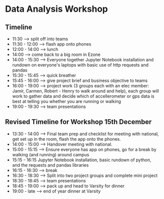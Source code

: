 # Data Analysis Workshop #
## Timeline ##
- 11:30 --> split off into teams
- 11:30 - 12:00 --> flash app onto phones
- 12:00 - 14:00 --> lunch
- 14:00 --> come back to a big room in Ezone
- 14:00 - 15:30 --> Everyone together Jupyter Notebook installation and rundown on everyone's laptops with basic use of http requests and pandas
- 15:30 - 15:45 --> quick breather
- 15:45 - 16:00 --> give project brief and business objective to teams
- 16:00 - 19:00 --> project work (3 groups each with an elec member: Jamir, Carmen, Robert - Henry to walk around and help), each group will work to gather data and decide which of accellerometer or gps data is best at telling you whether you are running or walking
- 19:00 - 19:30 --> team presentations

## Revised Timeline for Workshop 15th December ##
- 13:30 - 14:00 --> Final team prep and checklist for meeting with national, get set up in the room, flash the app onto the phones.
- 14:00 - 15:00 --> Handover meeting with national.
- 15:00 - 15:15 --> Ensure everyone has app on phones, go for a break by walking (and running) around campus
- 15:15 - 16:15 Jupyter Notebook installation, basic rundown of python, and the requests and pandas libraries
- 16:15 - 16:30 --> break
- 16:30 - 18:30 --> Split into two project groups and complete mini project
- 18:30 - 18:45 --> team presentations
- 18:45 - 19:00 --> pack up and head to Varsity for dinner
- 19:00 - late --> end of year dinner at Varsity